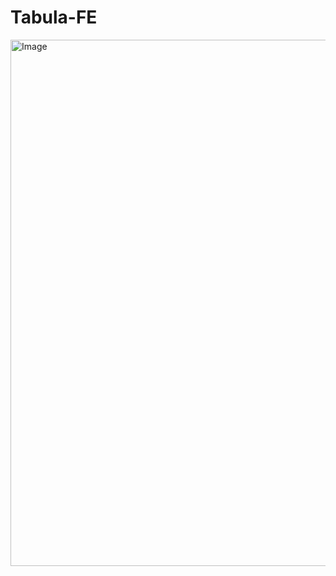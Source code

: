# Tabula-FE
<img width="595" height="842" alt="Image" src="https://github.com/user-attachments/assets/7e548e74-0601-49ee-a0f8-85faf514a437" />
